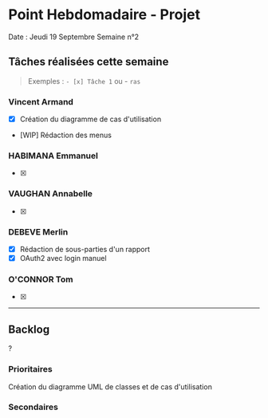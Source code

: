 # Point Hebdomadaire - Projet

Date : Jeudi 19 Septembre
Semaine n°2

## Tâches réalisées cette semaine

> Exemples : `- [x] Tâche 1` ou - `ras`

### Vincent Armand

- [x] Création du diagramme de cas d'utilisation
- [WIP] Rédaction des menus

### HABIMANA Emmanuel

- [x]

### VAUGHAN Annabelle

- [x]

### DEBEVE Merlin

- [x] Rédaction de sous-parties d'un rapport
- [x] OAuth2 avec login manuel

### O'CONNOR Tom
- [x]

---

## Backlog

?

### Prioritaires
Création du diagramme UML de classes et de cas d'utilisation

### Secondaires
